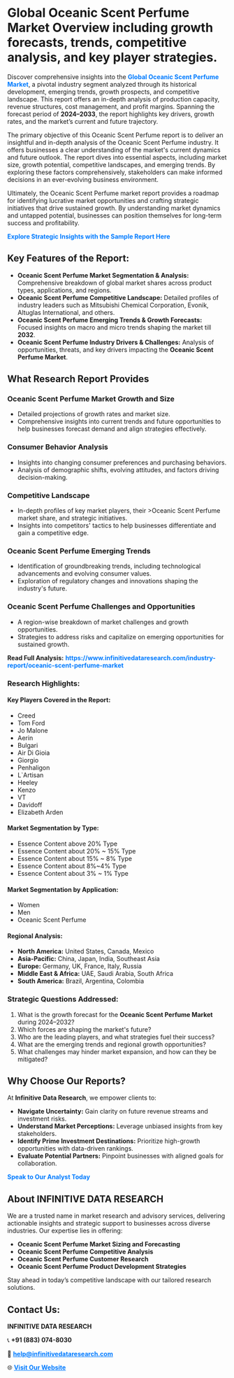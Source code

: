 <h1>Global Oceanic Scent Perfume Market Overview including growth forecasts, trends, competitive analysis, and key player strategies.</h1>
<p>
Discover comprehensive insights into the 
<a href="https://www.infinitivedataresearch.com/industry-report/oceanic-scent-perfume-market" rel="dofollow" style="color: #007BFF; text-decoration: none;"><strong>Global Oceanic Scent Perfume Market</strong></a>, a pivotal industry segment analyzed through its historical development, emerging trends, growth prospects, and competitive landscape. This report offers an in-depth analysis of production capacity, revenue structures, cost management, and profit margins. Spanning the forecast period of <strong>2024–2033</strong>, the report highlights key drivers, growth rates, and the market’s current and future trajectory.
</p>
<p>
The primary objective of this Oceanic Scent Perfume report is to deliver an insightful and in-depth analysis of the Oceanic Scent Perfume industry. It offers businesses a clear understanding of the market's current dynamics and future outlook. The report dives into essential aspects, including market size, growth potential, competitive landscapes, and emerging trends. By exploring these factors comprehensively, stakeholders can make informed decisions in an ever-evolving business environment.
</p>
<p>
Ultimately, the Oceanic Scent Perfume market report provides a roadmap for identifying lucrative market opportunities and crafting strategic initiatives that drive sustained growth. By understanding market dynamics and untapped potential, businesses can position themselves for long-term success and profitability.
</p>
<p>
<a href="https://www.infinitivedataresearch.com/request-sample/reportId=110277" style="color: #007BFF; text-decoration: none;"><strong>Explore Strategic Insights with the Sample Report Here</strong></a>
</p>

<h2>Key Features of the Report:</h2>
<ul>
<li><strong>Oceanic Scent Perfume Market Segmentation & Analysis:</strong> Comprehensive breakdown of global market shares across product types, applications, and regions.</li>
<li><strong>Oceanic Scent Perfume Competitive Landscape:</strong> Detailed profiles of industry leaders such as Mitsubishi Chemical Corporation, Evonik, Altuglas International, and others.</li>
<li><strong>Oceanic Scent Perfume Emerging Trends & Growth Forecasts:</strong> Focused insights on macro and micro trends shaping the market till <strong>2032</strong>.</li>
<li><strong>Oceanic Scent Perfume Industry Drivers & Challenges:</strong> Analysis of opportunities, threats, and key drivers impacting the <strong>Oceanic Scent Perfume Market</strong>.</li>
</ul>

<h2>What Research Report Provides</h2>
<h3>Oceanic Scent Perfume Market Growth and Size</h3>
<ul>
<li>Detailed projections of growth rates and market size.</li>
<li>Comprehensive insights into current trends and future opportunities to help businesses forecast demand and align strategies effectively.</li>
</ul>

<h3>Consumer Behavior Analysis</h3>
<ul>
<li>Insights into changing consumer preferences and purchasing behaviors.</li>
<li>Analysis of demographic shifts, evolving attitudes, and factors driving decision-making.</li>
</ul>

<h3>Competitive Landscape</h3>
<ul>
<li>In-depth profiles of key market players, their >Oceanic Scent Perfume market share, and strategic initiatives.</li>
<li>Insights into competitors' tactics to help businesses differentiate and gain a competitive edge.</li>
</ul>

<h3>Oceanic Scent Perfume Emerging Trends</h3>
<ul>
<li>Identification of groundbreaking trends, including technological advancements and evolving consumer values.</li>
<li>Exploration of regulatory changes and innovations shaping the industry's future.</li>
</ul>

<h3>Oceanic Scent Perfume Challenges and Opportunities</h3>
<ul>
<li>A region-wise breakdown of market challenges and growth opportunities.</li>
<li>Strategies to address risks and capitalize on emerging opportunities for sustained growth.</li>
</ul>
<p><strong>Read Full Analysis:</strong> <a href="https://www.infinitivedataresearch.com/industry-report/oceanic-scent-perfume-market" rel="dofollow" style="color: #007BFF; text-decoration: none;"><strong>https://www.infinitivedataresearch.com/industry-report/oceanic-scent-perfume-market</strong></a></p>
<h3>Research Highlights:</h3>
<h4>Key Players Covered in the Report:</h4>
<ul><li>Creed</li><li>Tom Ford</li><li>Jo Malone</li><li>Aerin</li><li>Bulgari</li><li>Air Di Gioia</li><li>Giorgio</li><li>Penhaligon</li><li>L`Artisan</li><li>Heeley</li><li>Kenzo</li><li>VT</li><li>Davidoff</li><li>Elizabeth Arden</li></ul>
<h4>Market Segmentation by Type:</h4>
<ul><li>Essence Content above 20% Type</li><li>Essence Content about 20% ~ 15% Type</li><li>Essence Content about 15% ~ 8% Type</li><li>Essence Content about 8%~4% Type</li><li>Essence Content about 3% ~ 1% Type</li></ul>
<h4>Market Segmentation by Application:</h4>
<ul><li>Women</li><li>Men</li><li>Oceanic Scent Perfume</li></ul>

<h4>Regional Analysis:</h4>
<ul>
<li><strong>North America:</strong> United States, Canada, Mexico</li>
<li><strong>Asia-Pacific:</strong> China, Japan, India, Southeast Asia</li>
<li><strong>Europe:</strong> Germany, UK, France, Italy, Russia</li>
<li><strong>Middle East & Africa:</strong> UAE, Saudi Arabia, South Africa</li>
<li><strong>South America:</strong> Brazil, Argentina, Colombia</li>
</ul>

<h3>Strategic Questions Addressed:</h3>
<ol>
<li>What is the growth forecast for the <strong>Oceanic Scent Perfume Market</strong> during 2024–2032?</li>
<li>Which forces are shaping the market's future?</li>
<li>Who are the leading players, and what strategies fuel their success?</li>
<li>What are the emerging trends and regional growth opportunities?</li>
<li>What challenges may hinder market expansion, and how can they be mitigated?</li>
</ol>

<h2>Why Choose Our Reports?</h2>
<p>At <strong>Infinitive Data Research</strong>, we empower clients to:</p>
<ul>
<li><strong>Navigate Uncertainty:</strong> Gain clarity on future revenue streams and investment risks.</li>
<li><strong>Understand Market Perceptions:</strong> Leverage unbiased insights from key stakeholders.</li>
<li><strong>Identify Prime Investment Destinations:</strong> Prioritize high-growth opportunities with data-driven rankings.</li>
<li><strong>Evaluate Potential Partners:</strong> Pinpoint businesses with aligned goals for collaboration.</li>
</ul>
<p><a href="https://www.infinitivedataresearch.com/industry-report/oceanic-scent-perfume-market" rel="dofollow" style="color: #007BFF; text-decoration: none;"><strong>Speak to Our Analyst Today</strong></a></p>

<h2>About INFINITIVE DATA RESEARCH</h2>
<p>We are a trusted name in market research and advisory services, delivering actionable insights and strategic support to businesses across diverse industries. Our expertise lies in offering:</p>
<ul>
<li><strong>Oceanic Scent Perfume Market Sizing and Forecasting</strong></li>
<li><strong>Oceanic Scent Perfume Competitive Analysis</strong></li>
<li><strong>Oceanic Scent Perfume Customer Research</strong></li>
<li><strong>Oceanic Scent Perfume Product Development Strategies</strong></li>
</ul>
<p>Stay ahead in today’s competitive landscape with our tailored research solutions.</p>

<h2>Contact Us:</h2>
<p><strong>INFINITIVE DATA RESEARCH</strong></p>
<p>📞 <strong>+91 (883) 074-8030</strong></p>
<p>📧 <strong><a href="mailto:help@infinitivedataresearch.com" style="color: #007BFF;">help@infinitivedataresearch.com</a></strong></p>
<p>🌐 <strong><a href="https://www.infinitivedataresearch.com" rel="dofollow" style="color: #007BFF;">Visit Our Website</a></strong></p>